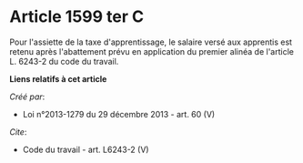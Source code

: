 # Article 1599 ter C

Pour l'assiette de la taxe d'apprentissage, le salaire versé aux apprentis est retenu après l'abattement prévu en application
du premier alinéa de l'article L. 6243-2 du code du travail.

**Liens relatifs à cet article**

_Créé par_:

  - Loi n°2013-1279 du 29 décembre 2013 - art. 60 (V)

_Cite_:

  - Code du travail - art. L6243-2 (V)
